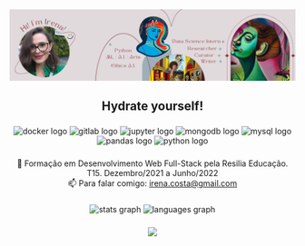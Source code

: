 <div align="center">
  <img src="https://github.com/irenacosta/irenacosta/blob/main/img%20github/banner%20github.png?raw=true" />
</div>

###
<h2 align="center">Hydrate yourself!</h2>

###
<div align="center">
  <img src="https://cdn.jsdelivr.net/gh/devicons/devicon/icons/docker/docker-original.svg" height="40" width="52" alt="docker logo"  />
  <img src="https://cdn.jsdelivr.net/gh/devicons/devicon/icons/gitlab/gitlab-original.svg" height="40" width="52" alt="gitlab logo"  />
  <img src="https://cdn.jsdelivr.net/gh/devicons/devicon/icons/jupyter/jupyter-original.svg" height="40" width="52" alt="jupyter logo"  />
  <img src="https://cdn.jsdelivr.net/gh/devicons/devicon/icons/mongodb/mongodb-original.svg" height="40" width="52" alt="mongodb logo"  />
  <img src="https://cdn.jsdelivr.net/gh/devicons/devicon/icons/mysql/mysql-original.svg" height="40" width="52" alt="mysql logo"  />
  <img src="https://cdn.jsdelivr.net/gh/devicons/devicon/icons/pandas/pandas-original.svg" height="40" width="52" alt="pandas logo"  />
  <img src="https://cdn.jsdelivr.net/gh/devicons/devicon/icons/python/python-original.svg" height="40" width="52" alt="python logo"  />
</div>

###
<p align="center">🧭 Formação em Desenvolvimento Web Full-Stack pela Resilia Educação. T15. Dezembro/2021 a Junho/2022<br>📫 Para falar comigo: <a href = "mailto:irena.costa@gmail.com">irena.costa@gmail.com</a></p>



###
<div align="center">
  <img src="https://github-readme-stats.vercel.app/api?hide_title=false&hide_rank=false&show_icons=true&include_all_commits=true&count_private=true&disable_animations=false&theme=radical&locale=pt-br&hide_border=false&username=irenacosta" height="150" alt="stats graph"  />
  <img src="https://github-readme-stats.vercel.app/api/top-langs?locale=pt-br&hide_title=false&layout=compact&card_width=320&langs_count=5&theme=dracula&hide_border=false&username=irenacosta" height="150" alt="languages graph"  />
</div>

###
<div align="center">
  <img src="https://profile-counter.glitch.me/irenacosta/count.svg?"  />
</div>

###
